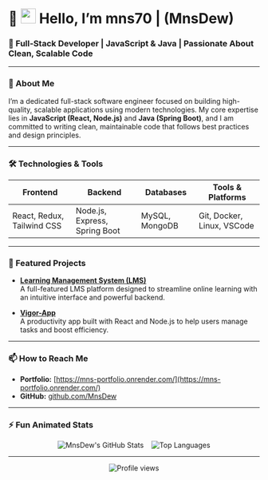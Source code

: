 # 👋 <img src="https://github.githubassets.com/images/icons/emoji/unicode/1f44b.png" width="30" alt="wave"/> Hello, I’m **mns70** | (**MnsDew**)

### 🚀 Full-Stack Developer | JavaScript & Java | Passionate About Clean, Scalable Code

---

### 🌟 About Me

I’m a dedicated full-stack software engineer focused on building high-quality, scalable applications using modern technologies. My core expertise lies in **JavaScript (React, Node.js)** and **Java (Spring Boot)**, and I am committed to writing clean, maintainable code that follows best practices and design principles.

---

### 🛠️ Technologies & Tools

| Frontend                    | Backend                   | Databases               | Tools & Platforms          |
|-----------------------------|---------------------------|-------------------------|---------------------------|
| React, Redux, Tailwind CSS | Node.js, Express, Spring Boot | MySQL, MongoDB          | Git, Docker, Linux, VSCode |

---

### 📂 Featured Projects

- [**Learning Management System (LMS)**](https://github.com/MnsDew/Feat-LMS-GUI-JAVAFX-Library-Management-System-.git)  
  A full-featured LMS platform designed to streamline online learning with an intuitive interface and powerful backend.

- [**Vigor-App**](https://github.com/MnsDew/Vigor-App)  
  A productivity app built with React and Node.js to help users manage tasks and boost efficiency.

---

### 📫 How to Reach Me

- **Portfolio:** [https://mns-portfolio.onrender.com/](https://mns-portfolio.onrender.com/)  
- **GitHub:** [github.com/MnsDew](https://github.com/MnsDew)

---

### ⚡ Fun Animated Stats

<p align="center">
  <img src="https://github-readme-stats.vercel.app/api?username=MnsDew&show_icons=true&theme=radical&count_private=true&hide=issues" alt="MnsDew's GitHub Stats" />
  &nbsp;&nbsp;
  <img src="https://github-readme-stats.vercel.app/api/top-langs/?username=MnsDew&layout=compact&theme=radical" alt="Top Languages" />
</p>

---

<p align="center">
  <img src="https://komarev.com/ghpvc/?username=MnsDew&style=flat-square&color=blue" alt="Profile views" />
</p>
